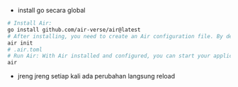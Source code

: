 * install go secara global 
```bash
# Install Air:
go install github.com/air-verse/air@latest
# After installing, you need to create an Air configuration file. By default, Air looks for a file named .air.toml in your project’s root directory. You can generate a default configuration file using:
air init
# .air.toml
# Run Air: With Air installed and configured, you can start your application with live reloading:
air
```
* jreng jreng setiap kali ada perubahan langsung reload